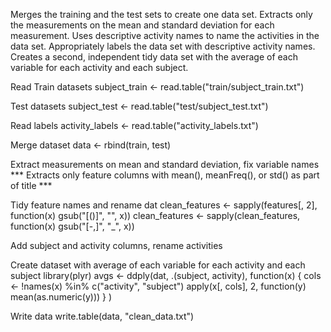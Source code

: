 Merges the training and the test sets to create one data set. 
Extracts only the measurements on the mean and standard deviation for each measurement. 
Uses descriptive activity names to name the activities in the data set. 
Appropriately labels the data set with descriptive activity names. 
Creates a second, independent tidy data set with the average of each variable for each activity and each subject.

Read Train datasets subject_train <- read.table("train/subject_train.txt")

Test datasets subject_test <- read.table("test/subject_test.txt")

Read labels activity_labels <- read.table("activity_labels.txt")

Merge dataset data <- rbind(train, test)

Extract measurements on mean and standard deviation, fix variable names *** Extracts only feature columns with mean(), meanFreq(), or std() as part of title ***

Tidy feature names and rename dat clean_features <- sapply(features[, 2], function(x) gsub("[()]", "", x)) clean_features <- sapply(clean_features, function(x) gsub("[-,]", "_", x))

Add subject and activity columns, rename activities

Create dataset with average of each variable for each activity and each subject library(plyr) avgs <- ddply(dat, .(subject, activity), function(x) { cols <- !names(x) %in% c("activity", "subject") apply(x[, cols], 2, function(y) mean(as.numeric(y))) } )

Write data write.table(data, "clean_data.txt")
